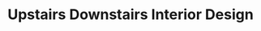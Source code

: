 ---
title: "Upstairs Downstairs Interior Design"
url: /manchester/upstairs-downstairs-interior-design/
shop: Raumausstattung
---